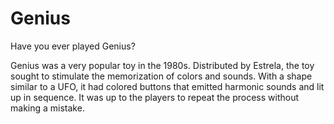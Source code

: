 # Genius

Have you ever played Genius?

Genius was a very popular toy in the 1980s. Distributed by Estrela, the toy sought to stimulate the memorization of colors and sounds. With a shape similar to a UFO, it had colored buttons that emitted harmonic sounds and lit up in sequence. It was up to the players to repeat the process without making a mistake. 
